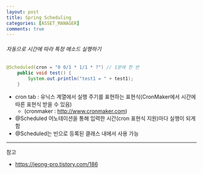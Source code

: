 ```yaml
---
layout: post
title: Spring Scheduling
categories: [ASSET_MANAGER]
comments: true
---
```


###### 자동으로 시간에 따라 특정 메소드 실행하기

``` java
@Scheduled(cron = "0 0/1 * 1/1 * ?") // 1분에 한 번
	public void test() {
		System.out.println("test1 = " + test1);
	}
```
- cron tab : 유닉스 계열에서 실행 주기를 표현하는 표현식(CronMaker에서 시간에 따른 표현식 받을 수 있음)
  - (cronmaker : http://www.cronmaker.com)
- @Scheduled 어노테이션을 통해 입력한 시간(cron 표현식 지원)마다 실행이 되게 함
- @Scheduled는 빈으로 등록된 클래스 내에서 사용 가능

-------


참고
- https://jeong-pro.tistory.com/186
